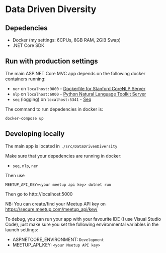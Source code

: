 # Data Driven Diversity

## Depedencies

* Docker (my settings: 6CPUs, 8GB RAM, 2GiB Swap)
* .NET Core SDK

## Run with production settings

The main ASP.NET Core MVC app depends on the following docker containers running:
* `ner` on `localhost:9000` - [Dockerfile for Stanford CoreNLP Server](https://hub.docker.com/r/frnkenstien/corenlp)
* `nlp` on `localhost:6000` - [Python Natural Language Toolkit Server](https://www.nltk.org/)
* `seq` (logging) on `localhost:5341` - [Seq](https://datalust.co/seq)

The command to run depedencies in docker is:
```
docker-compose up
```

## Developing locally

The main app is located in `./src/DataDrivenDiversity`

Make sure that your depedencies are running in docker:
* `seq`, `nlp`, `ner`

Then use

```
MEETUP_API_KEY=<your meetup api key> dotnet run
```

Then go to http://localhost:5000

NB: You can create/find your Meetup API key on https://secure.meetup.com/meetup_api/key/

To debug, you can run your app with your favourite IDE (I use Visual Studio Code), just make sure you set the following environmental variables in the launch settings:
* ASPNETCORE_ENVIRONMENT: `Development`
* MEETUP_API_KEY: `<your Meetup API key>`
